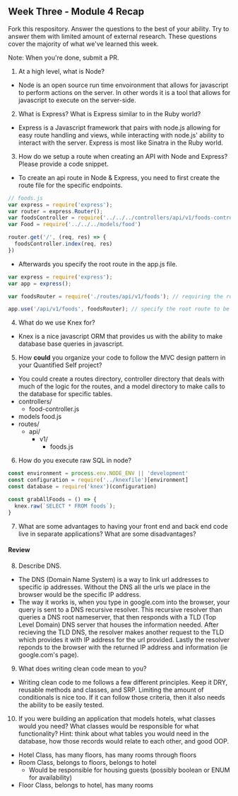 ## Week Three - Module 4 Recap

Fork this respository. Answer the questions to the best of your ability. Try to answer them with limited amount of external research. These questions cover the majority of what we've learned this week. 

Note: When you're done, submit a PR. 

1. At a high level, what is Node?
* Node is an open source run time envoironment that allows for javascript to perform actions on the server. In other words it is a tool that allows for javascript to execute on the server-side.
2. What is Express? What is Express similar to in the Ruby world?
* Express is a Javascript framework that pairs with node.js allowing for easy route handling and views, while interacting with node.js' ability to interact with the server. Express is most like Sinatra in the Ruby world.
3. How do we setup a route when creating an API with Node and Express? Please provide a code snippet.
* To create an api route in Node & Express, you need to first create the route file for the specific endpoints.
```javascript
// foods.js
var express = require('express');
var router = express.Router();
var foodsController = require('../../../controllers/api/v1/foods-controller')
var Food = require('../../../models/food')

router.get('/', (req, res) => {
  foodsController.index(req, res)
})
```
* Afterwards you specify the root route in the app.js file.
```javascript
var express = require('express');
var app = express();

var foodsRouter = require('./routes/api/v1/foods'); // requiring the routes file and saving to a variable.

app.use('/api/v1/foods', foodsRouter); // specify the root route to be used, and the file where the routes are to be defined.
```
4. What do we use Knex for?
* Knex is a nice javascript ORM that provides us with the ability to make database base queries in javascript.
5. How **could** you organize your code to follow the MVC design pattern in your Quantified Self project?
* You could create a routes directory, controller directory that deals with much of the logic for the routes, and a model directory to make calls to the database for specific tables.
* controllers/
  * food-controller.js
* models
  food.js
* routes/
  * api/
    * v1/
      * foods.js
6. How do you execute raw SQL in node?
```javascript
const environment = process.env.NODE_ENV || 'development'
const configuration = require('../knexfile')[environment]
const database = require('knex')(configuration)

const grabAllFoods = () => {
  knex.raw(`SELECT * FROM foods`);
}
```
7. What are some advantages to having your front end and back end code live in separate applications? What are some disadvantages?


#### Review  

8. Describe DNS.
* The DNS (Domain Name System) is a way to link url addresses to specific ip addresses. Without the DNS all the urls we place in the browser would be the specific IP address. 
* The way it works is, when you type in google.com into the browser, your query is sent to a DNS recursive resolver. This recursive resolver than queries a DNS root nameserver, that then responds with a TLD (Top Level Domain) DNS server that houses the information needed. After recieving the TLD DNS, the resolver makes another request to the TLD which provides it with IP address for the url provided. Lastly the resolver reponds to the browser with the returned IP address and information (ie google.com's page).
9. What does writing clean code mean to you?
* Writing clean code to me follows a few different principles. Keep it DRY, reusable methods and classes, and SRP. Limiting the amount of conditionals is nice too. If it can follow those criteria, then it also needs the ability to be easily tested. 
10. If you were building an application that models hotels, what classes would you need? What classes would be responsible for what functionality? Hint: think about what tables you would need in the database, how those records would relate to each other, and good OOP.
* Hotel Class, has many floors, has many rooms through floors
* Room Class, belongs to floors, belongs to hotel
  * Would be responsible for housing guests (possibly boolean or ENUM for availability)
* Floor Class, belongs to hotel, has many rooms
